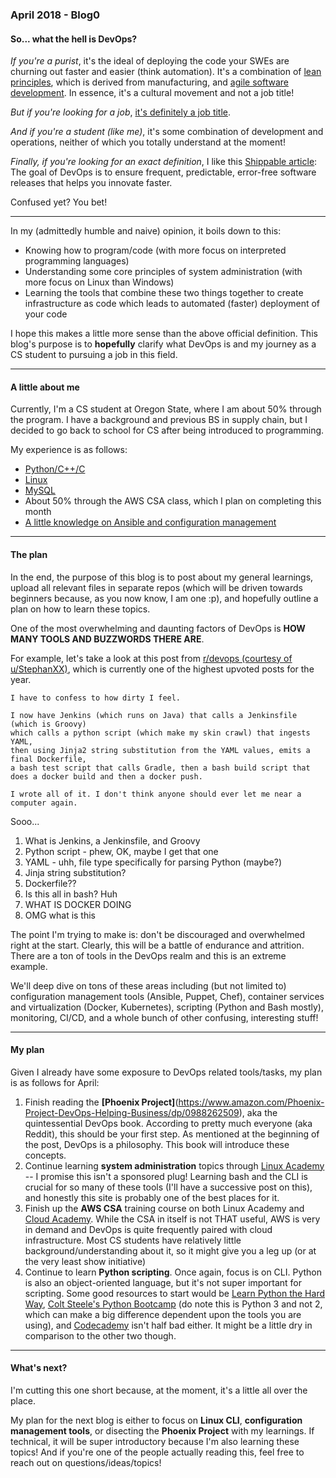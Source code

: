 ### April 2018 - Blog0
#### So... what the hell is DevOps?

*If you're a purist*, it's the ideal of deploying the code your SWEs are churning out faster and easier (think automation). 
It's a combination of [lean principles](https://en.wikipedia.org/wiki/Lean_manufacturing), which is derived from manufacturing, and [agile software development](https://en.wikipedia.org/wiki/Agile_software_development).
In essence, it's a cultural movement and not a job title!

*But if you're looking for a job*, [it's definitely a job title](https://www.indeed.com/jobs?q=devops+engineer&l=New+York%2C+NY).

*And if you're a student (like me)*, it's some combination of development and operations, neither of which you totally understand at the moment!

*Finally, if you're looking for an exact definition*, I like this [Shippable article](http://blog.shippable.com/how-to-be-a-great-devops-engineer):
The goal of DevOps is to ensure frequent, predictable, error-free software releases that helps you innovate faster.

Confused yet? You bet!

<hr>

In my (admittedly humble and naive) opinion, it boils down to this:

* Knowing how to program/code (with more focus on interpreted programming languages)
* Understanding some core principles of system administration (with more focus on Linux than Windows)
* Learning the tools that combine these two things together to create infrastructure as code which leads to automated (faster) deployment of your code

I hope this makes a little more sense than the above official definition. 
This blog's purpose is to **hopefully** clarify what DevOps is and my journey as a CS student to pursuing a job in this field. 

<hr>

#### A little about me

Currently, I'm a CS student at Oregon State, where I am about 50% through the program. I have a background and previous BS in supply chain,
but I decided to go back to school for CS after being introduced to programming.

My experience is as follows:

* [Python/C++/C](https://github.com/lucassha/C)
* [Linux](https://github.com/lucassha/Linux-Notes)
* [MySQL](https://github.com/lucassha/NodeJS/tree/master/CS340-Final)
* About 50% through the AWS CSA class, which I plan on completing this month
* [A little knowledge on Ansible and configuration management](https://github.com/lucassha/Ansible-Practice)

<hr>

#### The plan 

In the end, the purpose of this blog is to post about my general learnings, upload all relevant files in separate repos 
(which will be driven towards beginners because, as you now know, I am one :p),
and hopefully outline a plan on how to learn these topics. 


One of the most overwhelming and daunting factors of DevOps is **HOW MANY TOOLS AND BUZZWORDS THERE ARE**. 

For example, let's take a look at this post from [r/devops (courtesy of u/StephanXX)](https://www.reddit.com/r/devops/comments/77dwxd/i_feel_dirty/), 
which is currently one of the highest upvoted posts for the year.

```
I have to confess to how dirty I feel.

I now have Jenkins (which runs on Java) that calls a Jenkinsfile (which is Groovy) 
which calls a python script (which make my skin crawl) that ingests YAML, 
then using Jinja2 string substitution from the YAML values, emits a final Dockerfile, 
a bash test script that calls Gradle, then a bash build script that does a docker build and then a docker push.

I wrote all of it. I don't think anyone should ever let me near a computer again.
```

Sooo...

1) What is Jenkins, a Jenkinsfile, and Groovy
2) Python script - phew, OK, maybe I get that one
3) YAML - uhh, file type specifically for parsing Python (maybe?)
4) Jinja string substitution?
5) Dockerfile??
6) Is this all in bash? Huh
7) WHAT IS DOCKER DOING
8) OMG what is this

The point I'm trying to make is: don't be discouraged and overwhelmed right at the start. 
Clearly, this will be a battle of endurance and attrition.
There are a ton of tools in the DevOps realm and this is an extreme example. 

We'll deep dive on tons of these areas including (but not limited to) configuration management tools (Ansible, Puppet, Chef), container services and virtualization (Docker, Kubernetes), scripting (Python and Bash mostly), monitoring, CI/CD, and a whole bunch of other confusing, interesting stuff!

<hr>

#### My plan

Given I already have some exposure to DevOps related tools/tasks, my plan is as follows for April:

1) Finish reading the **[Phoenix Project]**(https://www.amazon.com/Phoenix-Project-DevOps-Helping-Business/dp/0988262509), aka the quintessential DevOps book. According to pretty much everyone (aka Reddit), this should be your first step. As mentioned at the beginning of the post, DevOps is a philosophy. This book will introduce these concepts.
2) Continue learning **system administration** topics through [Linux Academy](https://linuxacademy.com/) -- I promise this isn't a sponsored plug! 
Learning bash and the CLI is crucial for so many of these tools (I'll have a successive post on this), 
and honestly this site is probably one of the best places for it.
3) Finish up the **AWS CSA** training course on both Linux Academy and [Cloud Academy](https://cloudacademy.com/dashboard/).
While the CSA in itself is not THAT useful, AWS is very in demand and DevOps is quite frequently paired with cloud infrastructure.
Most CS students have relatively little background/understanding about it, so it might give you a leg up (or at the very least show initiative)
4) Continue to learn **Python scripting**. Once again, focus is on CLI. Python is also an object-oriented language, but it's not super important for scripting. Some good resources to start would be [Learn Python the Hard Way](https://learnpythonthehardway.org/), [Colt Steele's Python Bootcamp](https://www.udemy.com/the-modern-python3-bootcamp/) (do note this is Python 3 and not 2, which can make a big difference dependent upon the tools you are using), and [Codecademy](https://www.codecademy.com/learn/learn-python) isn't half bad either. It might be a little dry in comparison to the other two though.

<hr>

#### What's next?

I'm cutting this one short because, at the moment, it's a little all over the place. 

My plan for the next blog is either to focus on **Linux CLI**, **configuration management tools**, or disecting the **Phoenix Project** with my learnings. If technical, it will be super introductory because I'm also learning these topics! And if you're one of the people actually reading this, feel free to reach out on questions/ideas/topics!
